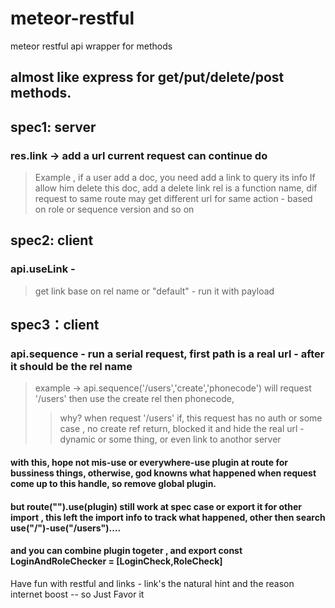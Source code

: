 # meteor-restful
meteor restful api wrapper for methods

## almost like express for get/put/delete/post methods.

## spec1: server

### res.link -> add a url current request can continue do
> Example , if a user add a doc, you need add a link to query its info 
> If allow him delete this doc, add a delete link
> rel is a function name, dif request to same route may get different url for same action - based on role or sequence version and so on

## spec2: client
### api.useLink -
> get link base on rel name or "default" -
> run it with payload

## spec3：client
### api.sequence -  run a serial request, first path is a real url - after it should be the rel name 
> example -> api.sequence('/users','create','phonecode')
>  will request '/users' then use the create rel then phonecode,
>> why?  when request '/users' if, this request has no auth or some case , no create ref return, blocked it and hide the real url - dynamic or some thing, or even link to anothor server


#### with this, hope not mis-use or everywhere-use plugin at route for bussiness things, otherwise, god knowns what happened when request come up to this handle, so remove global plugin.

#### but route("").use(plugin) still work at spec case or export it for other import , this left the import info to track what happened, other then search use("/")-use("/users")....

#### and you can combine plugin togeter , and export const LoginAndRoleChecker = [LoginCheck,RoleCheck]

Have fun with restful and links - link's the natural hint and the reason internet boost -- so Just Favor it

